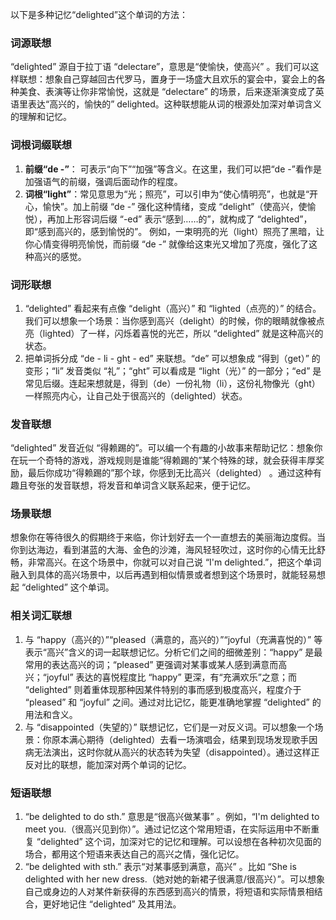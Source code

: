 以下是多种记忆“delighted”这个单词的方法：

### 词源联想
“delighted” 源自于拉丁语 “delectare”，意思是“使愉快，使高兴” 。我们可以这样联想：想象自己穿越回古代罗马，置身于一场盛大且欢乐的宴会中，宴会上的各种美食、表演等让你非常愉悦，这就是 “delectare” 的场景，后来逐渐演变成了英语里表达“高兴的，愉快的” delighted。这种联想能从词的根源处加深对单词含义的理解和记忆。 

### 词根词缀联想
1. **前缀“de -”**： 可表示“向下”“加强”等含义。在这里，我们可以把“de -”看作是加强语气的前缀，强调后面动作的程度。 
2. **词根“light”**：常见意思为“光；照亮”，可以引申为“使心情明亮”，也就是“开心，愉快”。加上前缀 “de -” 强化这种情绪，变成 “delight”（使高兴，使愉悦），再加上形容词后缀 “-ed” 表示“感到……的”，就构成了 “delighted”，即“感到高兴的，感到愉悦的”。 
例如，一束明亮的光（light）照亮了黑暗，让你心情变得明亮愉悦，而前缀 “de -” 就像给这束光又增加了亮度，强化了这种高兴的感觉。 

### 词形联想
1. “delighted” 看起来有点像 “delight（高兴）” 和 “lighted（点亮的）” 的结合。我们可以想象一个场景：当你感到高兴（delight）的时候，你的眼睛就像被点亮（lighted）了一样，闪烁着喜悦的光芒，所以 “delighted” 就是这种高兴的状态。 
2. 把单词拆分成 “de - li - ght - ed” 来联想。“de” 可以想象成 “得到（get）” 的变形；“li” 发音类似 “礼”；“ght” 可以看成是 “light（光）” 的一部分；“ed” 是常见后缀。连起来想就是，得到（de）一份礼物（li），这份礼物像光（ght）一样照亮内心，让自己处于很高兴的（delighted）状态。 

### 发音联想
“delighted” 发音近似 “得赖踢的”。可以编一个有趣的小故事来帮助记忆：想象你在玩一个奇特的游戏，游戏规则是谁能“得赖踢的”某个特殊的球，就会获得丰厚奖励，最后你成功“得赖踢的”那个球，你感到无比高兴（delighted） 。通过这种有趣且夸张的发音联想，将发音和单词含义联系起来，便于记忆。 

### 场景联想
想象你在等待很久的假期终于来临，你计划好去一个一直想去的美丽海边度假。当你到达海边，看到湛蓝的大海、金色的沙滩，海风轻轻吹过，这时你的心情无比舒畅，非常高兴。在这个场景中，你就可以对自己说 “I'm delighted.”，把这个单词融入到具体的高兴场景中，以后再遇到相似情景或者想到这个场景时，就能轻易想起 “delighted” 这个单词。 

### 相关词汇联想
1. 与 “happy（高兴的）”“pleased（满意的，高兴的）”“joyful（充满喜悦的）” 等表示“高兴”含义的词一起联想记忆。分析它们之间的细微差别：“happy” 是最常用的表达高兴的词；“pleased” 更强调对某事或某人感到满意而高兴；“joyful” 表达的喜悦程度比 “happy” 更深，有“充满欢乐”之意；而 “delighted” 则着重体现那种因某件特别的事而感到极度高兴，程度介于 “pleased” 和 “joyful” 之间。通过对比记忆，能更准确地掌握 “delighted” 的用法和含义。 
2. 与 “disappointed（失望的）” 联想记忆，它们是一对反义词。可以想象一个场景：你原本满心期待（delighted）去看一场演唱会，结果到现场发现歌手因病无法演出，这时你就从高兴的状态转为失望（disappointed）。通过这样正反对比的联想，能加深对两个单词的记忆。 

### 短语联想
1. “be delighted to do sth.” 意思是“很高兴做某事” 。例如，“I'm delighted to meet you.（很高兴见到你）”。通过记忆这个常用短语，在实际运用中不断重复 “delighted” 这个词，加深对它的记忆和理解。可以设想在各种初次见面的场合，都用这个短语来表达自己的高兴之情，强化记忆。 
2. “be delighted with sth.” 表示“对某事感到满意，高兴” 。比如 “She is delighted with her new dress.（她对她的新裙子很满意/很高兴）”。可以想象自己或身边的人对某件新获得的东西感到高兴的情景，将短语和实际情景相结合，更好地记住 “delighted” 及其用法。 